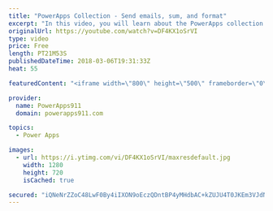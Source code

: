 ```yaml
---
title: "PowerApps Collection - Send emails, sum, and format"
excerpt: "In this video, you will learn about the PowerApps collection. The first video covered the basics so this video build upon that with how to send an email of the entire collection, how to use Sum, CountRows, and CountIf, and then finally some formatting tricks.   Content includes: * Office365.SendEmail"
originalUrl: https://youtube.com/watch?v=DF4KX1oSrVI
type: video
price: Free
length: PT21M53S
publishedDateTime: 2018-03-06T19:31:33Z
heat: 55

featuredContent: "<iframe width=\"800\" height=\"500\" frameborder=\"0\" src=\"https://www.youtube.com/embed/DF4KX1oSrVI\" allow=\"accelerometer; autoplay; encrypted-media; gyroscope; picture-in-picture\" allowfullscreen></iframe>"

provider:
  name: PowerApps911
  domain: powerapps911.com

topics:
  - Power Apps

images:
  - url: https://i.ytimg.com/vi/DF4KX1oSrVI/maxresdefault.jpg
    width: 1280
    height: 720
    isCached: true

secured: "iQNeNrZZoC48LwF0By4iIXON9oEczQDntBP4yMHdbAC+kZUJU4T0JKEm3VJdNhTzTx3qiuw7qlUhfU0cKSBnLC+viwuvZQhkQD/nOI24TThnAJULCW4bd0TiUTrg5EcZztaWxdUH5+5jX/JA6Z5x+2Xr9B67v54w1SF4px7y6UOLIuC1/CSetyAC+0OYxjKfTZPIOaSOzA4Mn8xx3doduN3fnVxYJVB+LIJPuYCC4utW29Q59IIJy5mQS4NZjFlAGPiNNxGcVnVv7Lin7X6ut+tePhL5BmQtdW/9b1c7TwG3SakF2nLpIc79s9jmMZbW2OSm1fH4xAYgITDP/0Df0y1/vwvuQviSGSqI0yO3b5cAxySqb8sLX9u0fWGt7Og5ucnos9Ofb1BcskEk8GTJ0Q==;OauYM8f0IMMjCKSrrwYIVA=="
---
```



